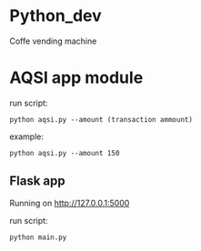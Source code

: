 # Python_dev
Coffe vending machine




# AQSI app module
run script:
```
python aqsi.py --amount (transaction ammount)
```

example:
```
python aqsi.py --amount 150
```

## Flask app

Running on http://127.0.0.1:5000

run script:

```
python main.py
```


